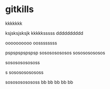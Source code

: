 # gitkills
kkkkkkk


ksjsksjsksjk
kkkkksssss
dddddddddd



oooooooooo
oossssssss

pspspspspspsp
sosososososos
sosososososos



sososososososs

s
sososososososs


sososososososs
bb
bb
bb
bb
bb
